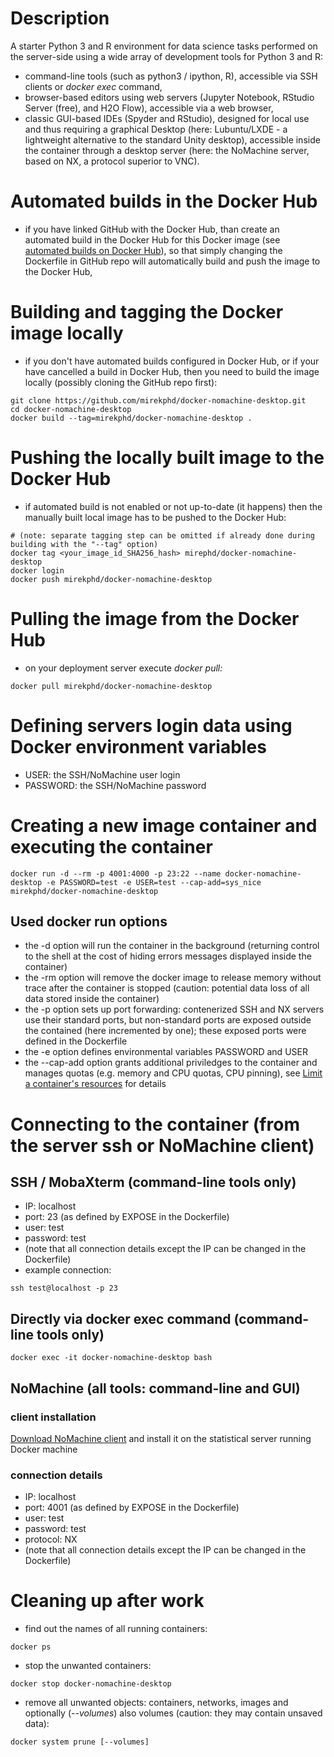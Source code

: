 # Description
A starter Python 3 and R environment for data science tasks performed on the server-side using a wide array of development tools for Python 3 and R: 
- command-line tools (such as python3 / ipython, R), accessible via SSH clients or _docker exec_ command,
- browser-based editors using web servers (Jupyter Notebook, RStudio Server (free), and H2O Flow), accessible via a web browser,
- classic GUI-based IDEs (Spyder and RStudio), designed for local use and thus requiring a graphical Desktop (here: Lubuntu/LXDE - a lightweight alternative to the standard Unity desktop), accessible inside the container through a desktop server (here: the NoMachine server, based on NX, a protocol superior to VNC).


# Automated builds in the Docker Hub

- if you have linked GitHub with the Docker Hub, than create an automated build in the Docker Hub for this Docker image (see [automated builds on Docker Hub](https://docs.docker.com/docker-hub/builds/)), so that simply changing the Dockerfile in GitHub repo will automatically build and push the image to the Docker Hub,

# Building and tagging the Docker image locally
- if you don't have automated builds configured in Docker Hub, or if your have cancelled a build in Docker Hub, then you need to build the image locally (possibly cloning the GitHub repo first):
```
git clone https://github.com/mirekphd/docker-nomachine-desktop.git
cd docker-nomachine-desktop
docker build --tag=mirekphd/docker-nomachine-desktop .
```

# Pushing the locally built image to the Docker Hub
- if automated build is not enabled or not up-to-date (it happens) then the manually built local image has to be pushed to the Docker Hub:
```
# (note: separate tagging step can be omitted if already done during building with the "--tag" option)
docker tag <your_image_id_SHA256_hash> mirephd/docker-nomachine-desktop
docker login
docker push mirekphd/docker-nomachine-desktop
```

# Pulling the image from the Docker Hub
- on your deployment server execute _docker pull:_
```
docker pull mirekphd/docker-nomachine-desktop
```

# Defining servers login data using Docker environment variables
- USER: the SSH/NoMachine user login
- PASSWORD: the SSH/NoMachine password

# Creating a new image container and executing the container
```
docker run -d --rm -p 4001:4000 -p 23:22 --name docker-nomachine-desktop -e PASSWORD=test -e USER=test --cap-add=sys_nice mirekphd/docker-nomachine-desktop
```
## Used docker run options
- the -d option will run the container in the background (returning control to the shell at the cost of hiding errors messages displayed inside the container)
- the -rm option will remove the docker image to release memory without trace after the container is stopped (caution: potential data loss of all data stored inside the container)
- the -p option sets up port forwarding: contenerized SSH and NX servers use their standard ports, but non-standard ports are exposed outside the contained (here incremented by one); these exposed ports were defined in the Dockerfile
- the -e option defines environmental variables PASSWORD and USER
- the --cap-add option grants additional priviledges to the container and manages quotas (e.g. memory and CPU quotas, CPU pinning), see [Limit a container's resources](https://docs.docker.com/config/containers/resource_constraints/) for details

# Connecting to the container (from the server ssh or NoMachine client)

## SSH / MobaXterm (command-line tools only)
- IP: localhost
- port: 23 (as defined by EXPOSE in the Dockerfile)
- user: test 
- password: test 
- (note that all connection details except the IP can be changed in the Dockerfile)
- example connection:
```
ssh test@localhost -p 23	
```

## Directly via docker exec command (command-line tools only)
```
docker exec -it docker-nomachine-desktop bash
```

## NoMachine (all tools: command-line and GUI)

### client installation
[Download NoMachine client](https://www.nomachine.com/download) and install it on the statistical server running Docker machine

### connection details
- IP: localhost
- port: 4001 (as defined by EXPOSE in the Dockerfile)
- user: test
- password: test
- protocol: NX
- (note that all connection details except the IP can be changed in the Dockerfile)


# Cleaning up after work

- find out the names of all running containers:
```
docker ps
```
- stop the unwanted containers:
```
docker stop docker-nomachine-desktop
```
- remove all unwanted objects: containers, networks, images and optionally (_--volumes_) also volumes (caution: they may contain unsaved data):
```
docker system prune [--volumes]
```




